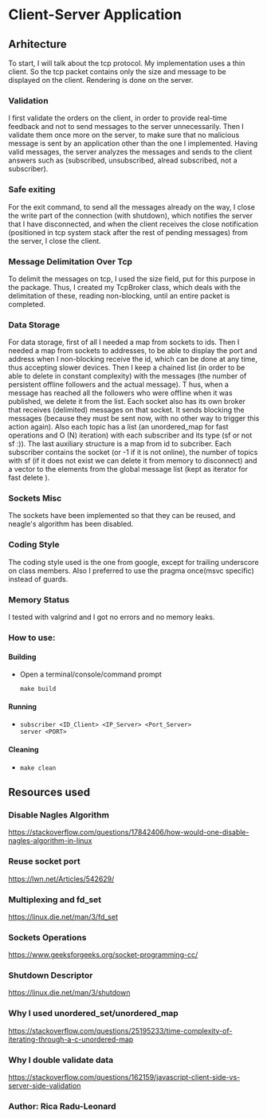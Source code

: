 # Client-Server Application

## Arhitecture
To start, I will talk about the tcp protocol. My implementation uses a thin client. 
So the tcp packet contains only the size and message to be displayed on the client. 
Rendering is done on the server. 

### Validation
I first validate the orders on the client, 
in order to provide real-time feedback and not to send messages to the 
server unnecessarily. Then I validate them once more on the server, to make 
sure that no malicious message is sent by an application other than the 
one I implemented. Having valid messages, the server analyzes the messages and 
sends to the client answers such as (subscribed, unsubscribed, alread subscribed, not a subscriber). 

### Safe exiting
For the exit command, to send all the messages already on the way, 
I close the write part of the connection (with shutdown), 
which notifies the server that I have disconnected, 
and when the client receives the close notification (positioned in tcp system stack 
after the rest of pending messages) from the server, I close the client.

### Message Delimitation Over Tcp
To delimit the messages on tcp, I used the size field, 
put for this purpose in the package. Thus, I created my TcpBroker class, 
which deals with the delimitation of these, reading non-blocking, 
until an entire packet is completed.

### Data Storage
For data storage, first of all I needed a map from sockets to ids.
Then I needed a map from sockets to addresses, to be able to display 
the port and address when I non-blocking receive the id, 
which can be done at any time, thus accepting slower devices.
Then I keep a chained list (in order to be able to delete in constant complexity) 
with the messages (the number of persistent offline followers and the actual message). T
hus, when a message has reached all the followers who were offline when it was published, 
we delete it from the list.
Each socket also has its own broker that receives (delimited) messages on that socket.
It sends blocking the messages (because they must be sent now, with no other way to trigger this action again).
Also each topic has a list (an unordered_map for fast operations and O (N) iteration) with each subscriber and its type (sf or not sf :)).
The last auxiliary structure is a map from id to subcriber. Each subscriber contains the socket (or -1 if it is not online), 
the number of topics with sf (if it does not exist we can delete it from memory to disconnect) 
and a vector to the elements from the global message list (kept as iterator for fast delete ).

### Sockets Misc
The sockets have been implemented so that they can be reused, and neagle's algorithm has been disabled.

### Coding Style
The coding style used is the one from google, 
except for trailing underscore on class members.
Also I preferred to use the pragma once(msvc specific) instead of guards.

### Memory Status
I tested with valgrind and I got no errors and no memory leaks.

### How to use:
#### Building
* Open a terminal/console/command prompt
    ````
    make build
    ````
#### Running
* 
    ````
    subscriber <ID_Client> <IP_Server> <Port_Server>
    server <PORT>
    ````
#### Cleaning
* 
    ````
    make clean
    ````

## Resources used
### Disable Nagles Algorithm
https://stackoverflow.com/questions/17842406/how-would-one-disable-nagles-algorithm-in-linux
### Reuse socket port
https://lwn.net/Articles/542629/
### Multiplexing and fd_set
https://linux.die.net/man/3/fd_set
### Sockets Operations
https://www.geeksforgeeks.org/socket-programming-cc/
### Shutdown Descriptor
https://linux.die.net/man/3/shutdown
### Why I used unordered_set/unordered_map
https://stackoverflow.com/questions/25195233/time-complexity-of-iterating-through-a-c-unordered-map
### Why I double validate data
https://stackoverflow.com/questions/162159/javascript-client-side-vs-server-side-validation

### Author: Rica Radu-Leonard
